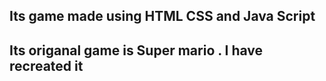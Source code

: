 ## Its game made using HTML CSS and Java Script
## Its origanal game is Super mario . I have recreated it 

